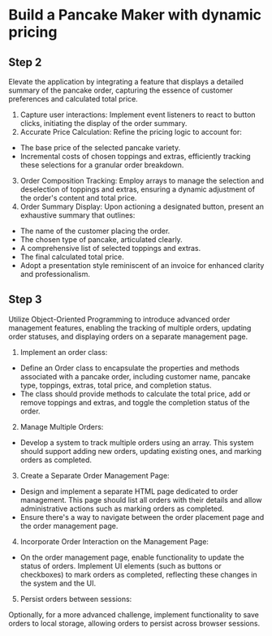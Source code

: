 # Build a Pancake Maker with dynamic pricing

## Step 2

Elevate the application by integrating a feature that displays a detailed summary of the pancake order, capturing the essence of customer preferences and calculated total price.

1. Capture user interactions: Implement event listeners to react to button clicks, initiating the display of the order summary.
2. Accurate Price Calculation: Refine the pricing logic to account for:

- The base price of the selected pancake variety.
- Incremental costs of chosen toppings and extras, efficiently tracking these selections for a granular order breakdown.

3. Order Composition Tracking: Employ arrays to manage the selection and deselection of toppings and extras, ensuring a dynamic adjustment of the order's content and total price.
4. Order Summary Display: Upon actioning a designated button, present an exhaustive summary that outlines:

- The name of the customer placing the order.
- The chosen type of pancake, articulated clearly.
- A comprehensive list of selected toppings and extras.
- The final calculated total price.
- Adopt a presentation style reminiscent of an invoice for enhanced clarity and professionalism.

## Step 3

Utilize Object-Oriented Programming to introduce advanced order management features, enabling the tracking of multiple orders, updating order statuses, and displaying orders on a separate management page.

1. Implement an order class:

- Define an Order class to encapsulate the properties and methods associated with a pancake order, including customer name, pancake type, toppings, extras, total price, and completion status.
- The class should provide methods to calculate the total price, add or remove toppings and extras, and toggle the completion status of the order.

2. Manage Multiple Orders:

- Develop a system to track multiple orders using an array. This system should support adding new orders, updating existing ones, and marking orders as completed.

3. Create a Separate Order Management Page:

- Design and implement a separate HTML page dedicated to order management. This page should list all orders with their details and allow administrative actions such as marking orders as completed.
- Ensure there's a way to navigate between the order placement page and the order management page.

4. Incorporate Order Interaction on the Management Page:

- On the order management page, enable functionality to update the status of orders. Implement UI elements (such as buttons or checkboxes) to mark orders as completed, reflecting these changes in the system and the UI.

5. Persist orders between sessions:

Optionally, for a more advanced challenge, implement functionality to save orders to local storage, allowing orders to persist across browser sessions.
